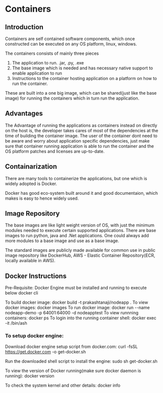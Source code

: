 # Containers
## Introduction
Containers are self contained software components, which once constructed can be executed on any OS platform, linux, windows.

The containers consists of mainly three pieces
1) The application to run. .jar, .py, .exe
2) The base image which is needed and has necessary native support to enable application to run
3) Instructions to the container hosting application on a platform on how to run the container.

These are built into a one big image, which can be shared(just like the base image) for running the containers which in turn run the application.

## Advantages

The Advantage of running the applications as containers instead on directly on the host is, the developer takes cares of most of the dependencies at the time of building the container image. The user of the container dont need to be aware and worry about application specific dependencies, just make sure that container running application is able to run the container and the OS platform patches and licenses are up-to-date.

## Containarization

There are many tools to containerize the applications, but one which is widely adopted is Docker.

Docker has good eco-system built around it and good documentaion, which makes is easy to hence widely used.

## Image Repository

 The base images are like light weight version of OS, with just the minimum modules needed to execute certain supported applications.
 There are base images to run python, java and .Net applications. One could always add more modules to a base image and use as a base image.

 The standard images are publicly made available for common use in public image repository like DockerHub, AWS - Elastic Container Repository(ECR, locally available in AWS).

 ## Docker Instructions
Pre-Requisite: Docker Engine must be installed and running to execute below docker cli

 To build docker image: docker build -t prakashtanaji/nodeapp .
 To view docker images: docker images
 To run docker image:  docker run --name nodeapp-demo -p 64001:64000 -d nodeapptest
 To view runnning containers: docker ps
 To login into the running container shell: docker exec -it <container id>  /bin/ash


### To setup docker engine:
Download docker engine setup script from docker.com:
curl -fsSL https://get.docker.com -o get-docker.sh

Run the downloaded shell script to install the engine:
sudo sh get-docker.sh

To view the version of Docker running(make sure docker daemon is running):
docker version

To check the system kernel and other details:
docker info







